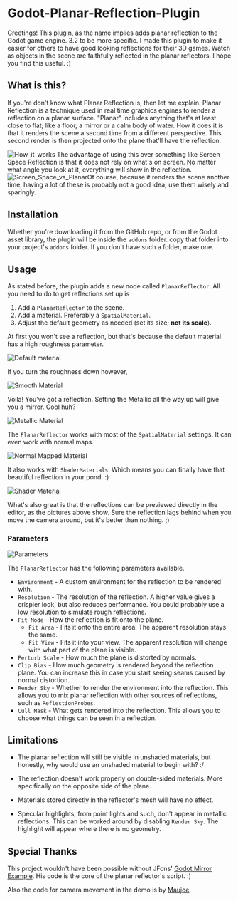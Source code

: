 # Godot-Planar-Reflection-Plugin

Greetings! This plugin, as the name implies adds planar reflection to the Godot game engine. 3.2 to be more specific. I made this plugin to make it easier for others to have good looking reflections for their 3D games. Watch as objects in the scene are faithfully reflected in the planar reflectors. I hope you find this useful. :)

## What is this?
If you're don't know what Planar Reflection is, then let me explain. Planar Reflection is a technique used in real time graphics engines to render a reflection on a planar surface. "Planar" includes anything that's at least close to flat; like a floor, a mirror or a calm body of water. How it does it is that it renders the scene a second time from a different perspective. This second render is then projected onto the plane that'll have the reflection.

![How_it_works](pictures/How_it_works.png) The advantage of using this over something like Screen Space Reflection is that it does not rely on what's on screen. No matter what angle you look at it, everything will show in the reflection.
![Screen_Space_vs_Planar](pictures/Screen_Space_vs_Planar.png)Of course, because it renders the scene another time, having a lot of these is probably not a good idea; use them wisely and sparingly.

## Installation

Whether you're downloading it from the GitHub repo, or from the Godot asset library, the plugin will be inside the `addons` folder. copy that folder into your project's `addons` folder. If you don't have such a folder, make one.

## Usage

As stated before, the plugin adds a new node called `PlanarReflector`. All you need to do to get reflections set up is

1. Add a `PlanarReflector` to the scene.
2. Add a material. Preferably a `SpatialMaterial`.
3. Adjust the default geometry as needed (set its size; **not its scale**).

At first you won't see a reflection, but that's because the default material has a high roughness parameter.

![Default material](pictures/Default_Material.png)

If you turn the roughness down however,

![Smooth Material](pictures/Smooth_Material.png)

Voila! You've got a reflection. Setting the Metallic all the way up will give you a mirror. Cool huh?

![Metallic Material](pictures/Metallic_Material.png)

The `PlanarReflector` works with most of the `SpatialMaterial` settings. It can even work with normal maps.

![Normal Mapped Material](pictures/Normal_Mapped_Material.png)

It also works with `ShaderMaterials`. Which means you can finally have that beautiful reflection in your pond. :)

![Shader Material](pictures/Shader_Material.png)

What's also great is that the reflections can be previewed directly in the editor, as the pictures above show. Sure the reflection lags behind when you move the camera around, but it's better than nothing. ;)

### Parameters

![Parameters](pictures/Parameters.png)

The `PlanarReflector` has the following parameters available.

* `Environment` - A custom environment for the reflection to be rendered with.
* `Resolution` - The resolution of the reflection. A higher value gives a crispier look, but also reduces performance. You could probably use a low resolution to simulate rough reflections.
* `Fit Mode` - How the reflection is fit onto the plane.
  * `Fit Area` - Fits it onto the entire area. The apparent resolution stays the same.
  * `Fit View` - Fits it into your view. The apparent resolution will change with what part of the plane is visible.
* `Perturb Scale` - How much the plane is distorted by normals.
* `Clip Bias` - How much geometry is rendered beyond the reflection plane. You can increase this in case you start seeing seams caused by normal distortion.
* `Render Sky` - Whether to render the environment into the reflection. This allows you to mix planar reflection with other sources of reflections, such as `ReflectionProbes`.
* `Cull Mask` - What gets rendered into the reflection. This allows you to choose what things can be seen in a reflection.

## Limitations

* The planar reflection will still be visible in unshaded materials, but honestly, why would use an unshaded material to begin with? :/

* The reflection doesn't work properly on double-sided materials. More specifically on the opposite side of the plane.
* Materials stored directly in the reflector's mesh will have no effect.
* Specular highlights, from point lights and such, don't appear in metallic reflections. This can be worked around by disabling `Render Sky`. The highlight will appear where there is no geometry.

## Special Thanks

This project wouldn't have been possible without JFons' [Godot Mirror Example](https://github.com/JFonS/godot-mirror-example). His code is the core of the planar reflector's script. :)

Also the code for camera movement in the demo is by [Maujoe](https://github.com/Maujoe/godot-camera-control).